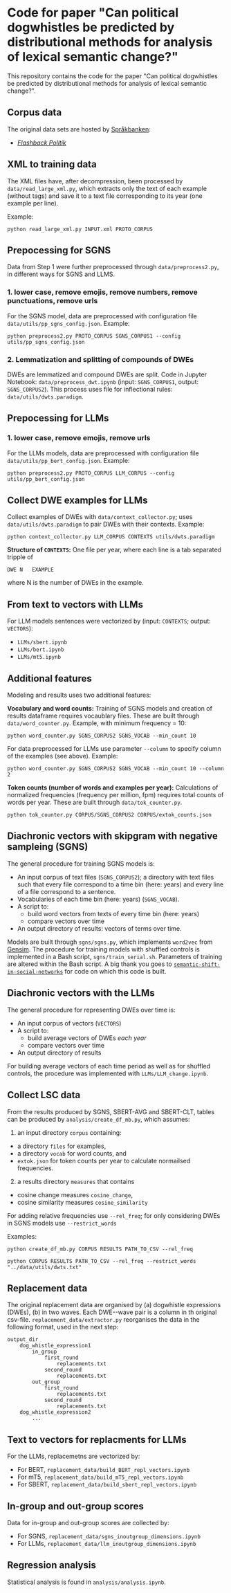 # Code for paper "Can political dogwhistles be predicted by distributional methods for analysis of lexical semantic change?"

This repository contains the code for the paper "Can political dogwhistles be predicted by distributional methods for analysis of lexical semantic change?".

## Corpus data
The original data sets are hosted by  [Språkbanken](https://spraakbanken.gu.se/): 
* *[Flashback Politik](https://spraakbanken.gu.se/lb/resurser/meningsmangder/flashback-politik.xml.bz2)*



## XML to training data
The XML files have, after decompression, been processed by `data/read_large_xml.py`, which extracts only the text of each example (without tags) and save it to a text file corresponding to its year (one example per line). 

Example:
```
python read_large_xml.py INPUT.xml PROTO_CORPUS
```

## Prepocessing for SGNS
Data from Step 1 were further preprocessed through `data/preprocess2.py`, in different ways for SGNS and LLMS. 

### 1. lower case, remove emojis, remove numbers, remove punctuations, remove urls
For the SGNS model, data are preprocessed with configuration file `data/utils/pp_sgns_config.json`. Example:

```
python preprocess2.py PROTO_CORPUS SGNS_CORPUS1 --config utils/pp_sgns_config.json
```

### 2. Lemmatization and splitting of compounds of DWEs
DWEs are lemmatized and compound DWEs are split. Code in Jupyter Notebook: `data/preprocess_dwt.ipynb` (input: `SGNS_CORPUS1`, output: `SGNS_CORPUS2`). This process uses file for inflectional rules: `data/utils/dwts.paradigm`. 

## Prepocessing for LLMs
### 1. lower case, remove emojis, remove urls 
For the LLMs models, data are preprocessed with configuration file `data/utils/pp_bert_config.json`. Example:

```
python preprocess2.py PROTO_CORPUS LLM_CORPUS --config utils/pp_bert_config.json
```

## Collect DWE examples for LLMs
Collect examples of DWEs with `data/context_collector.py`; uses `data/utils/dwts.paradigm` to pair DWEs with their contexts. Example:

```
python context_collector.py LLM_CORPUS CONTEXTS utils/dwts.paradigm
```

**Structure of `CONTEXTS`:** One file per year, where each line is a tab separated tripple of

```
DWE N   EXAMPLE
```
where N is the number of DWEs in the example. 

## From text to vectors with LLMs
For LLM models sentences were vectorized by (input: `CONTEXTS`; output: `VECTORS`):

* `LLMs/sbert.ipynb`
* `LLMs/bert.ipynb`
* `LLMs/mt5.ipynb`

## Additional features
Modeling and results uses two additional features:

**Vocabulary and word counts:** 
Training of SGNS models and creation of results dataframe requires vocaublary files. These are built through `data/word_counter.py`. Example, with minimum frequency = 10:

```
python word_counter.py SGNS_CORPUS2 SGNS_VOCAB --min_count 10
```

For data preprocessed for LLMs use parameter `--column` to specify column of the examples (see above). Example:

```
python word_counter.py SGNS_CORPUS2 SGNS_VOCAB --min_count 10 --column 2
```


**Token counts (number of words and examples per year):** 
Calculations of normalized frequencies (frequency per million, fpm) requires total counts of words per year. These are built through `data/tok_counter.py`. 

```
python tok_counter.py CORPUS/SGNS_CORPUS2 CORPUS/extok_counts.json
```

## Diachronic vectors with skipgram with negative sampleing (SGNS)
The general procedure for training SGNS models is:

* An input corpus of text files (`SGNS_CORPUS2`); a directory with text files such that every file correspond to a time bin (here: years) and every line of a file correspond to a sentence.
* Vocabularies of each time bin (here: years) (`SGNS_VOCAB`).
* A script to:
    * build word vectors from texts of every time bin (here: years)
    * compare vectors over time 
* An output directory of results: vectors of terms over time. 

Models are built through `sgns/sgns.py`, which implements `word2vec` from [Gensim](https://radimrehurek.com/gensim/). The procedure for training models with shuffled controls is implemented in a Bash script, `sgns/train_serial.sh`. Parameters of training are altered within the Bash script. A big thank you goes to [`semantic-shift-in-social-networks`](https://github.com/GU-CLASP/semantic-shift-in-social-networks) for code on which this code is built. 

## Diachronic vectors with the LLMs
The general procedure for representing DWEs over time is:

* An input corpus of vectors (`VECTORS`)
* A script to:
    * build average vectors of DWEs *each year*
    * compare vectors over time
* An output directory of results

For building average vectors of each time period as well as for shuffled controls, the procedure was implemented with `LLMs/LLM_change.ipynb`.

## Collect LSC data
From the results produced by SGNS, SBERT-AVG and SBERT-CLT, tables can be produced by `analysis/create_df_mb.py`, which assumes:
1. an input directory `corpus` containing: 
* a directory `files` for examples, 
* a directory `vocab` for word counts, and
* `extok.json` for token counts per year to calculate normailsed frequencies. 
2. a results directory `measures` that contains
* cosine change measures `cosine_change`, 
* cosine similarity measures `cosine_similarity`

For adding relative frequencies use `--rel_freq`; for only considering DWEs in SGNS models use `--restrict_words`

Examples:
```
python create_df_mb.py CORPUS RESULTS PATH_TO_CSV --rel_freq
```

```
python CORPUS RESULTS PATH_TO_CSV --rel_freq --restrict_words "../data/utils/dwts.txt"
```

## Replacement data
The original replacement data are organised by (a) dogwhistle expressions (DWEs), (b) in two waves. Each DWE--wave pair is a column in th original csv-file. `replacement_data/extractor.py` reorganises the data in the following format, used in the next step:

```
output_dir
    dog_whistle_expression1
        in_group
            first_round
                replacements.txt
            second_round
                replacements.txt
        out_group
            first_round
                replacements.txt
            second_round
                replacements.txt
    dog_whistle_expression2
        ...
```
## Text to vectors for replacments for LLMs
For the LLMs, replacemetns are vectorized by:

* For BERT, `replacement_data/build_BERT_repl_vectors.ipynb`
* For mT5, `replacement_data/build_mT5_repl_vectors.ipynb`
* For SBERT, `replacement_data/build_sbert_repl_vectors.ipynb`

## In-group and out-group scores
Data for in-group and out-group scores are collected by:

* For SGNS, `replacement_data/sgns_inoutgroup_dimensions.ipynb`
* For LLMs, `replacement_data/llm_inoutgroup_dimensions.ipynb`

## Regression analysis
Statistical analysis is found in `analysis/analysis.ipynb`. 


